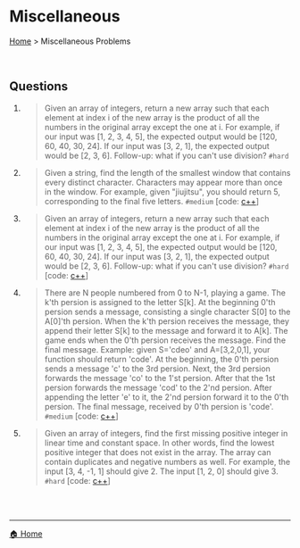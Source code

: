 # Miscellaneous

[Home](./index.md) > Miscellaneous Problems

<br>

## Questions

1. > Given an array of integers, return a new array such that each element at index i of the new array is the product of all the numbers in the original array except the one at i. For example, if our input was [1, 2, 3, 4, 5], the expected output would be [120, 60, 40, 30, 24]. If our input was [3, 2, 1], the expected output would be [2, 3, 6]. Follow-up: what if you can't use division? `#hard`

2. > Given a string, find the length of the smallest window that contains every distinct character. Characters may appear more than once in the window. For example, given "jiujitsu", you should return 5, corresponding to the final five letters. `#medium` [code: [c++](https://github.com/The-IT-Crew/Interview-Maze/blob/main/Problem%20Solving/miscellaneous/smallest_window.cpp)]

3. > Given an array of integers, return a new array such that each element at index i of the new array is the product of all the numbers in the original array except the one at i. For example, if our input was [1, 2, 3, 4, 5], the expected output would be [120, 60, 40, 30, 24]. If our input was [3, 2, 1], the expected output would be [2, 3, 6]. Follow-up: what if you can't use division? `#hard` [code: [c++](https://github.com/The-IT-Crew/Interview-Maze/blob/main/Problem%20Solving/miscellaneous/product_array_index.cpp)]

4. > There are N people numbered from 0 to N-1, playing a game. The k'th persion is assigned to the letter S[k]. At the beginning 0'th persion sends a message, consisting a single character S[0] to the A[0]'th persion. When the k'th persion receives the message, they append their letter S[k] to the message and forward it to A[k]. The game ends when the 0'th persion receives the message. Find the final message. Example: given S='cdeo' and A=[3,2,0,1], your function should return 'code'. At the beginning, the 0'th persion sends a message 'c' to the 3rd persion. Next, the 3rd persion forwards the message 'co' to the 1'st persion. After that the 1st persion forwards the message 'cod' to the 2'nd persion. After appending the letter 'e' to it, the 2'nd persion forward it to the 0'th persion. The final message, received by 0'th persion is 'code'. `#medium` [code: [c++]()]

5. > Given an array of integers, find the first missing positive integer in linear time and constant space. In other words, find the lowest positive integer that does not exist in the array. The array can contain duplicates and negative numbers as well. For example, the input [3, 4, -1, 1] should give 2. The input [1, 2, 0] should give 3. `#hard` [code: [c++](https://github.com/The-IT-Crew/Interview-Maze/blob/main/Problem%20Solving/miscellaneous/missing_element.cpp)]


<br>
<br>

----
[🏠 Home](./index.md)
